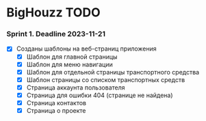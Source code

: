 # BigHouzz TODO

### Sprint 1. Deadline 2023-11-21

- [X] Созданы шаблоны на веб-страниц приложения
  - [X] Шаблон для главной страницы
  - [X] Шаблон для меню навигации
  - [X] Шаблон для отдельной страницы транспортного средства
  - [X] Шаблон страницы со списком транспортных средств
  - [X] Страница аккаунта пользователя
  - [X] Страница для ошибки 404 (странице не найдена)
  - [X] Страница контактов
  - [X] Страница о проекте
